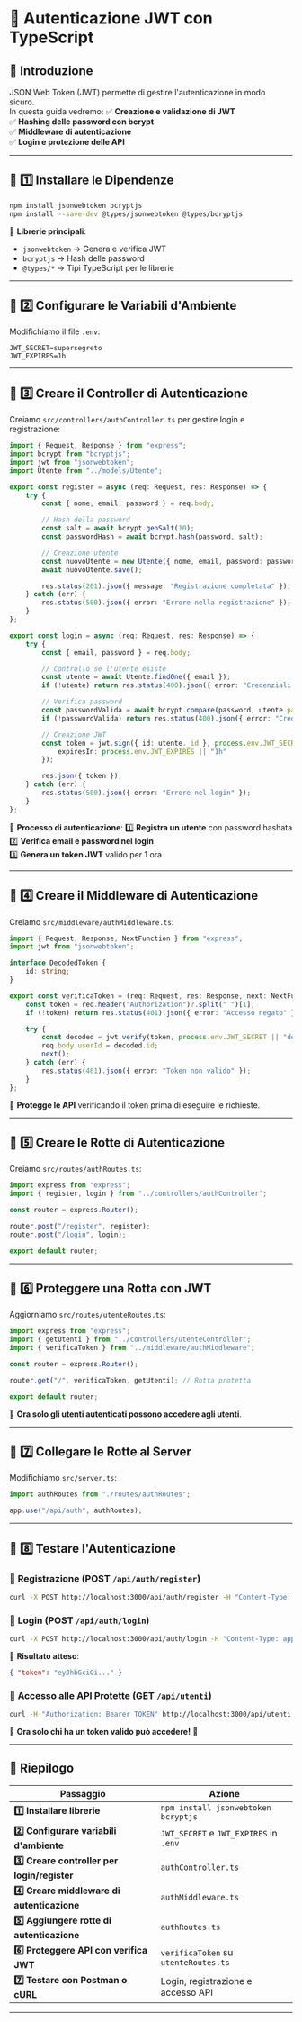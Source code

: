 # 📌 Autenticazione JWT con TypeScript

## 🎯 Introduzione
JSON Web Token (JWT) permette di gestire l'autenticazione in modo sicuro.  
In questa guida vedremo:
✅ **Creazione e validazione di JWT**  
✅ **Hashing delle password con bcrypt**  
✅ **Middleware di autenticazione**  
✅ **Login e protezione delle API**  

---

## 📌 1️⃣ Installare le Dipendenze
```sh
npm install jsonwebtoken bcryptjs
npm install --save-dev @types/jsonwebtoken @types/bcryptjs
````

📌 **Librerie principali**:

- `jsonwebtoken` → Genera e verifica JWT
- `bcryptjs` → Hash delle password
- `@types/*` → Tipi TypeScript per le librerie

---

## 📌 2️⃣ Configurare le Variabili d'Ambiente

Modifichiamo il file `.env`:

```
JWT_SECRET=supersegreto
JWT_EXPIRES=1h
```

---

## 📌 3️⃣ Creare il Controller di Autenticazione

Creiamo `src/controllers/authController.ts` per gestire login e registrazione:

```ts
import { Request, Response } from "express";
import bcrypt from "bcryptjs";
import jwt from "jsonwebtoken";
import Utente from "../models/Utente";

export const register = async (req: Request, res: Response) => {
    try {
        const { nome, email, password } = req.body;

        // Hash della password
        const salt = await bcrypt.genSalt(10);
        const passwordHash = await bcrypt.hash(password, salt);

        // Creazione utente
        const nuovoUtente = new Utente({ nome, email, password: passwordHash });
        await nuovoUtente.save();

        res.status(201).json({ message: "Registrazione completata" });
    } catch (err) {
        res.status(500).json({ error: "Errore nella registrazione" });
    }
};

export const login = async (req: Request, res: Response) => {
    try {
        const { email, password } = req.body;

        // Controllo se l'utente esiste
        const utente = await Utente.findOne({ email });
        if (!utente) return res.status(400).json({ error: "Credenziali errate" });

        // Verifica password
        const passwordValida = await bcrypt.compare(password, utente.password);
        if (!passwordValida) return res.status(400).json({ error: "Credenziali errate" });

        // Creazione JWT
        const token = jwt.sign({ id: utente._id }, process.env.JWT_SECRET || "default", {
            expiresIn: process.env.JWT_EXPIRES || "1h"
        });

        res.json({ token });
    } catch (err) {
        res.status(500).json({ error: "Errore nel login" });
    }
};
```

📌 **Processo di autenticazione**: 1️⃣ **Registra un utente** con password hashata  
2️⃣ **Verifica email e password nel login**  
3️⃣ **Genera un token JWT** valido per 1 ora

---

## 📌 4️⃣ Creare il Middleware di Autenticazione

Creiamo `src/middleware/authMiddleware.ts`:

```ts
import { Request, Response, NextFunction } from "express";
import jwt from "jsonwebtoken";

interface DecodedToken {
    id: string;
}

export const verificaToken = (req: Request, res: Response, next: NextFunction) => {
    const token = req.header("Authorization")?.split(" ")[1];
    if (!token) return res.status(401).json({ error: "Accesso negato" });

    try {
        const decoded = jwt.verify(token, process.env.JWT_SECRET || "default") as DecodedToken;
        req.body.userId = decoded.id;
        next();
    } catch (err) {
        res.status(401).json({ error: "Token non valido" });
    }
};
```

📌 **Protegge le API** verificando il token prima di eseguire le richieste.

---

## 📌 5️⃣ Creare le Rotte di Autenticazione

Creiamo `src/routes/authRoutes.ts`:

```ts
import express from "express";
import { register, login } from "../controllers/authController";

const router = express.Router();

router.post("/register", register);
router.post("/login", login);

export default router;
```

---

## 📌 6️⃣ Proteggere una Rotta con JWT

Aggiorniamo `src/routes/utenteRoutes.ts`:

```ts
import express from "express";
import { getUtenti } from "../controllers/utenteController";
import { verificaToken } from "../middleware/authMiddleware";

const router = express.Router();

router.get("/", verificaToken, getUtenti); // Rotta protetta

export default router;
```

📌 **Ora solo gli utenti autenticati possono accedere agli utenti**.

---

## 📌 7️⃣ Collegare le Rotte al Server

Modifichiamo `src/server.ts`:

```ts
import authRoutes from "./routes/authRoutes";

app.use("/api/auth", authRoutes);
```

---

## 📌 8️⃣ Testare l'Autenticazione

### 🔹 **Registrazione (POST `/api/auth/register`)**

```sh
curl -X POST http://localhost:3000/api/auth/register -H "Content-Type: application/json" -d '{"nome": "Alice", "email": "alice@email.com", "password": "123456"}'
```

### 🔹 **Login (POST `/api/auth/login`)**

```sh
curl -X POST http://localhost:3000/api/auth/login -H "Content-Type: application/json" -d '{"email": "alice@email.com", "password": "123456"}'
```

📌 **Risultato atteso**:

```json
{ "token": "eyJhbGciOi..." }
```

### 🔹 **Accesso alle API Protette (GET `/api/utenti`)**

```sh
curl -H "Authorization: Bearer TOKEN" http://localhost:3000/api/utenti
```

📌 **Ora solo chi ha un token valido può accedere!** 🚀

---

## 📌 Riepilogo

|Passaggio|Azione|
|---|---|
|**1️⃣ Installare librerie**|`npm install jsonwebtoken bcryptjs`|
|**2️⃣ Configurare variabili d'ambiente**|`JWT_SECRET` e `JWT_EXPIRES` in `.env`|
|**3️⃣ Creare controller per login/register**|`authController.ts`|
|**4️⃣ Creare middleware di autenticazione**|`authMiddleware.ts`|
|**5️⃣ Aggiungere rotte di autenticazione**|`authRoutes.ts`|
|**6️⃣ Proteggere API con verifica JWT**|`verificaToken` su `utenteRoutes.ts`|
|**7️⃣ Testare con Postman o cURL**|Login, registrazione e accesso API|

---
